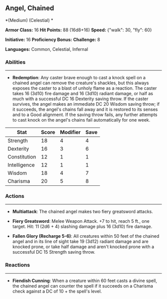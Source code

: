 ## Angel, Chained
*(Medium) (Celestial) *

**Armor Class:** 16
**Hit Points:** 88 (16d8+16)
**Speed:** {"walk": 30, "fly": 60}

**Initiative:** 16
**Proficiency Bonus:**
**Challenge:** 8

**Languages:** Common, Celestial, Infernal

### Abilities
 --- 
- **Redemption**: Any caster brave enough to cast a knock spell on a chained angel can remove the creature's shackles, but this always exposes the caster to a blast of unholy flame as a reaction. The caster takes 16 (3d10) fire damage and 16 (3d10) radiant damage, or half as much with a successful DC 16 Dexterity saving throw. If the caster survives, the angel makes an immediate DC 20 Wisdom saving throw; if it succeeds, the angel's chains fall away and it is restored to its senses and to a Good alignment. If the saving throw fails, any further attempts to cast knock on the angel's chains fail automatically for one week.



| Stat | Score | Modifier | Save |
| ---- | ---- | ---- | ---- |
| Strength | 18 | 4 | 4 |
| Dexterity | 16 | 3 | 6 |
| Constitution | 12 | 1 | 1 |
| Intelligence | 12 | 1 | 1 |
| Wisdom | 18 | 4 | 7 |
| Charisma | 20 | 5 | 8 |

### Actions
 --- 
- **Multiattack**: The chained angel makes two fiery greatsword attacks.

- **Fiery Greatsword**: Melee Weapon Attack. +7 to hit, reach 5 ft., one target. Hit: 11 (2d6 + 4) slashing damage plus 16 (3d10) fire damage.

- **Fallen Glory (Recharge 5-6)**: All creatures within 50 feet of the chained angel and in its line of sight take 19 (3d12) radiant damage and are knocked prone, or take half damage and aren't knocked prone with a successful DC 15 Strength saving throw.

### Reactions
 --- 
- **Fiendish Cunning**: When a creature within 60 feet casts a divine spell, the chained angel can counter the spell if it succeeds on a Charisma check against a DC of 10 + the spell's level.

